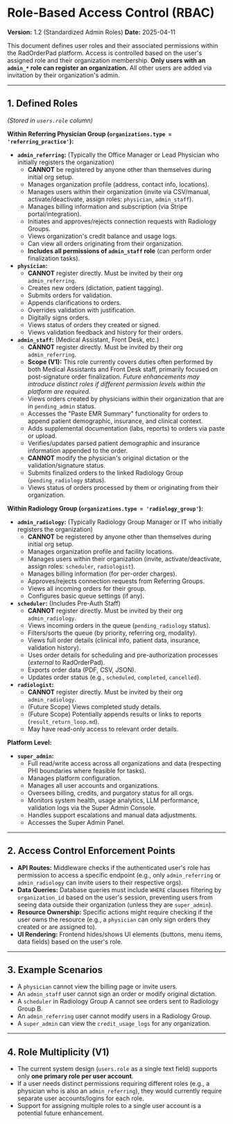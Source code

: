 # Role-Based Access Control (RBAC)

**Version:** 1.2 (Standardized Admin Roles)
**Date:** 2025-04-11

This document defines user roles and their associated permissions within the RadOrderPad platform. Access is controlled based on the user's assigned role and their organization membership. **Only users with an `admin_*` role can register an organization.** All other users are added via invitation by their organization's admin.

---

## 1. Defined Roles

*(Stored in `users.role` column)*

**Within Referring Physician Group (`organizations.type = 'referring_practice'`):**

*   **`admin_referring`:** (Typically the Office Manager or Lead Physician who initially registers the organization)
    *   **CANNOT** be registered by anyone other than themselves during initial org setup.
    *   Manages organization profile (address, contact info, locations).
    *   Manages users within their organization (invite via CSV/manual, activate/deactivate, assign roles: `physician`, `admin_staff`).
    *   Manages billing information and subscription (via Stripe portal/integration).
    *   Initiates and approves/rejects connection requests with Radiology Groups.
    *   Views organization's credit balance and usage logs.
    *   Can view all orders originating from their organization.
    *   **Includes all permissions of `admin_staff` role** (can perform order finalization tasks).
*   **`physician`:**
    *   **CANNOT** register directly. Must be invited by their org `admin_referring`.
    *   Creates new orders (dictation, patient tagging).
    *   Submits orders for validation.
    *   Appends clarifications to orders.
    *   Overrides validation with justification.
    *   Digitally signs orders.
    *   Views status of orders they created or signed.
    *   Views validation feedback and history for their orders.
*   **`admin_staff`:** (Medical Assistant, Front Desk, etc.)
    *   **CANNOT** register directly. Must be invited by their org `admin_referring`.
    *   **Scope (V1):** This role currently covers duties often performed by both Medical Assistants and Front Desk staff, primarily focused on post-signature order finalization. *Future enhancements may introduce distinct roles if different permission levels within the platform are required.*
    *   Views orders created by physicians within their organization that are in `pending_admin` status.
    *   Accesses the "Paste EMR Summary" functionality for orders to append patient demographic, insurance, and clinical context.
    *   Adds supplemental documentation (labs, reports) to orders via paste or upload.
    *   Verifies/updates parsed patient demographic and insurance information appended to the order.
    *   **CANNOT** modify the physician's original dictation or the validation/signature status.
    *   Submits finalized orders to the linked Radiology Group (`pending_radiology` status).
    *   Views status of orders processed by them or originating from their organization.

**Within Radiology Group (`organizations.type = 'radiology_group'`):**

*   **`admin_radiology`:** (Typically Radiology Group Manager or IT who initially registers the organization)
    *   **CANNOT** be registered by anyone other than themselves during initial org setup.
    *   Manages organization profile and facility locations.
    *   Manages users within their organization (invite, activate/deactivate, assign roles: `scheduler`, `radiologist`).
    *   Manages billing information (for per-order charges).
    *   Approves/rejects connection requests from Referring Groups.
    *   Views all incoming orders for their group.
    *   Configures basic queue settings (if any).
*   **`scheduler`:** (Includes Pre-Auth Staff)
    *   **CANNOT** register directly. Must be invited by their org `admin_radiology`.
    *   Views incoming orders in the queue (`pending_radiology` status).
    *   Filters/sorts the queue (by priority, referring org, modality).
    *   Views full order details (clinical info, patient data, insurance, validation history).
    *   Uses order details for scheduling and pre-authorization processes (*external* to RadOrderPad).
    *   Exports order data (PDF, CSV, JSON).
    *   Updates order status (e.g., `scheduled`, `completed`, `cancelled`).
*   **`radiologist`:**
    *   **CANNOT** register directly. Must be invited by their org `admin_radiology`.
    *   (Future Scope) Views completed study details.
    *   (Future Scope) Potentially appends results or links to reports (`result_return_loop.md`).
    *   May have read-only access to relevant order details.

**Platform Level:**

*   **`super_admin`:**
    *   Full read/write access across all organizations and data (respecting PHI boundaries where feasible for tasks).
    *   Manages platform configuration.
    *   Manages all user accounts and organizations.
    *   Oversees billing, credits, and purgatory status for all orgs.
    *   Monitors system health, usage analytics, LLM performance, validation logs via the Super Admin Console.
    *   Handles support escalations and manual data adjustments.
    *   Accesses the Super Admin Panel.

---

## 2. Access Control Enforcement Points

*   **API Routes:** Middleware checks if the authenticated user's role has permission to access a specific endpoint (e.g., only `admin_referring` or `admin_radiology` can invite users to their respective orgs).
*   **Data Queries:** Database queries must include `WHERE` clauses filtering by `organization_id` based on the user's session, preventing users from seeing data outside their organization (unless they are `super_admin`).
*   **Resource Ownership:** Specific actions might require checking if the user owns the resource (e.g., a `physician` can only sign orders they created or are assigned to).
*   **UI Rendering:** Frontend hides/shows UI elements (buttons, menu items, data fields) based on the user's role.

---

## 3. Example Scenarios

*   A `physician` cannot view the billing page or invite users.
*   An `admin_staff` user cannot sign an order or modify original dictation.
*   A `scheduler` in Radiology Group A cannot see orders sent to Radiology Group B.
*   An `admin_referring` user cannot modify users in a Radiology Group.
*   A `super_admin` can view the `credit_usage_logs` for any organization.

---

## 4. Role Multiplicity (V1)

-   The current system design (`users.role` as a single text field) supports only **one primary role per user account**.
-   If a user needs distinct permissions requiring different roles (e.g., a physician who is also an `admin_referring`), they would currently require separate user accounts/logins for each role.
-   Support for assigning multiple roles to a single user account is a potential future enhancement.